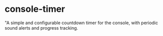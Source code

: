 # console-timer
"A simple and configurable countdown timer for the console, with periodic sound alerts and progress tracking.
